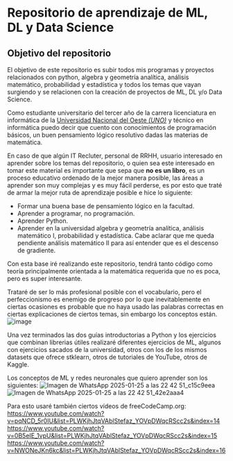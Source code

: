 # Repositorio de aprendizaje de ML, DL y Data Science
## Objetivo del repositorio
El objetivo de este repositorio es subir todos mis programas y proyectos relacionados con python, algebra y geometría analítica, análisis matemático, probabilidad y estadística y todos los temas que vayan surgiendo y se relacionen con la creación de proyectos de ML, DL y/o Data Science.

Como estudiante universitario del tercer año de la carrera licenciatura en informática de la [Universidad Nacional del Oeste *(UNO)*]([url](https://uno.edu.ar/)[/url]) y técnico en informática puedo decir que cuento con conocimientos de programación básicos, un buen pensamiento lógico resolutivo dadas las materias de matemática. 

En caso de que algún IT Recluter, personal de RRHH, usuario interesado en aprender sobre los temas del repositorio, o quien sea este interesado en tomar este material es importante que sepa que **no es un libro**, es un proceso educativo ordenado de la mejor manera posible, las áreas a aprender son muy complejas y es muy fácil perderse, es por esto que traté de armar la mejor ruta de aprendizaje posible e hice lo siguiente:

* Formar una buena base de pensamiento lógico en la facultad.
* Aprender a programar, no programación.
* Aprender Python.
* Aprender en la universidad algebra y geometría analítica, análisis matemático I, probabilidad y estadística. Cabe aclarar que me queda pendiente análisis matemático II para así entender que es el descenso de gradiente.

Con esta base iré realizando este repositorio, tendrá tanto código como teoría principalmente orientada a la matemática requerida que no es poca, pero es super interesante.

Trataré de ser lo más profesional posible con el vocabulario, pero el perfeccionismo es enemigo de progreso por lo que inevitablemente en ciertas ocasiones es probable que no haya usado las palabras correctas en ciertas explicaciones de ciertos temas, sin embargo los conceptos están.
![image](https://github.com/user-attachments/assets/d6db6347-3a8d-4bc2-918d-98b9ecb96683)

Una vez terminados las dos guías introductorias a Python y los ejercicios que combinan librerias útiles realizaré diferentes ejercicios de ML, algunos con ejercicios sacados de la universidad, otros con los de los mismos datasets que ofrece stklearn, otros de tutoriales de YouTube, otros
de Kaggle.

Los conceptos de ML y redes neuronales que quiero aprender son los siguientes:
![Imagen de WhatsApp 2025-01-25 a las 22 42 51_c15c9eea](https://github.com/user-attachments/assets/d5c4621f-eee5-40d6-a31c-5e4d71b85553)
![Imagen de WhatsApp 2025-01-25 a las 22 42 51_42e2aaa4](https://github.com/user-attachments/assets/63348bc8-b86a-46d9-a94e-7a686b5f9a3b)

Para esto usaré también ciertos vídeos de freeCodeCamp.org:
https://www.youtube.com/watch?v=pqNCD_5r0IU&list=PLWKjhJtqVAblStefaz_YOVpDWqcRScc2s&index=14
https://www.youtube.com/watch?v=0B5eIE_1vpU&list=PLWKjhJtqVAblStefaz_YOVpDWqcRScc2s&index=15
https://www.youtube.com/watch?v=NWONeJKn6kc&list=PLWKjhJtqVAblStefaz_YOVpDWqcRScc2s&index=16
